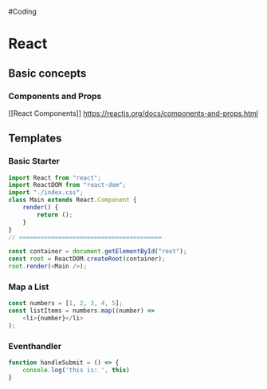 #Coding

# React
## Basic concepts
### Components and Props
[[React Components]]
https://reactjs.org/docs/components-and-props.html

## Templates
### Basic Starter 
```javascript
import React from "react";
import ReactDOM from "react-dom";
import "./index.css";
class Main extends React.Component {
    render() {
        return ();
    }
}
// ========================================

const container = document.getElementById("root");
const root = ReactDOM.createRoot(container);
root.render(<Main />);
```

### Map a List
```Javascript
const numbers = [1, 2, 3, 4, 5];
const listItems = numbers.map((number) =>
    <li>{number}</li>
);
```

### Eventhandler
```Javascript
function handleSubmit = () => {
    console.log('this is: ', this)
}
```
